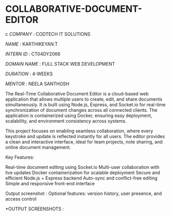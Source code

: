 # COLLABORATIVE-DOCUMENT-EDITOR
c
*COMPANY* : CODTECH IT SOLUTIONS

*NAME* : KARTHIKEYAN.T

*INTERN ID* : CT04DY2066

*DOMAIN NAME* : FULL STACK WEB DEVELOPMENT

*DURATION* : 4-WEEKS

*MENTOR* : NEELA SANTHOSH

The Real-Time Collaborative Document Editor is a cloud-based web application that allows multiple users to create, edit, and share documents simultaneously. It is built using Node.js, Express, and Socket.io for real-time synchronization of document changes across all connected clients. The application is containerized using Docker, ensuring easy deployment, scalability, and environment consistency across systems.

This project focuses on enabling seamless collaboration, where every keystroke and update is reflected instantly for all users. The editor provides a clean and interactive interface, ideal for team projects, note sharing, and online document management.

Key Features:

Real-time document editing using Socket.io
Multi-user collaboration with live updates
Docker containerization for scalable deployment
Secure and efficient Node.js + Express backend
Auto-sync and conflict-free editing
Simple and responsive front-end interface

Output screenshot : 
Optional features: version history, user presence, and access control

*OUTPUT SCREENSHOTS : 
